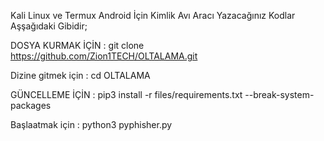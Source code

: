 Kali Linux ve Termux Android İçin Kimlik Avı Aracı
Yazacağınız Kodlar Aşşağıdaki Gibidir;

DOSYA KURMAK İÇİN    : git clone https://github.com/Zion1TECH/OLTALAMA.git

Dizine gitmek için   : cd OLTALAMA

GÜNCELLEME İÇİN      : pip3 install -r files/requirements.txt --break-system-packages

Başlaatmak için      : python3 pyphisher.py
